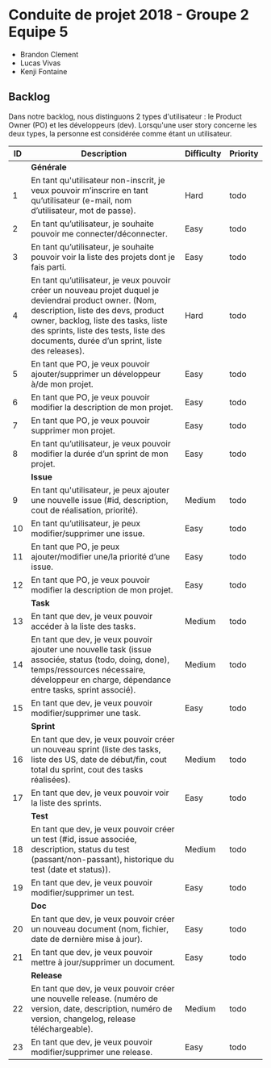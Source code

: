 # Conduite de projet 2018 - Groupe 2 Equipe 5

* Brandon Clement
* Lucas Vivas
* Kenji Fontaine

## Backlog

Dans notre backlog, nous distinguons 2 types d'utilisateur : le Product Owner (PO) et les développeurs (dev). Lorsqu'une user story concerne les deux types, la personne est considérée comme étant un utilisateur.

| ID | Description | Difficulty | Priority |
|----|-------------|------------|----------|
|    | **Générale**|            |          |
|  1 | En tant qu'utilisateur non-inscrit, je veux pouvoir m’inscrire en tant qu’utilisateur (e-mail, nom d’utilisateur, mot de passe).            | Hard | todo |
|  2 | En tant qu’utilisateur, je souhaite pouvoir me connecter/déconnecter. | Easy | todo |
|  3 | En tant qu’utilisateur, je souhaite pouvoir voir la liste des projets dont je fais parti. | Easy | todo |
|  4 | En tant qu’utilisateur, je veux pouvoir créer un nouveau projet duquel je deviendrai product owner. (Nom, description, liste des devs, product owner, backlog, liste des tasks, liste des sprints, liste des tests, liste des documents, durée d’un sprint, liste des releases). | Hard | todo |
|  5 | En tant que PO, je veux pouvoir ajouter/supprimer un développeur à/de mon projet. | Easy | todo |
|  6 | En tant que PO, je veux pouvoir modifier la description de mon projet. | Easy | todo |
|  7 | En tant que PO, je veux pouvoir supprimer mon projet. | Easy | todo |
|  8 | En tant qu’utilisateur, je veux pouvoir modifier la durée d’un sprint de mon projet. | Easy | todo |
|    | **Issue** |	|	|
|  9 | En tant qu'utilisateur, je peux ajouter une nouvelle issue (#id, description, cout de réalisation, priorité). | Medium | todo |
| 10 | En tant qu’utilisateur, je peux modifier/supprimer une issue. | Easy | todo |
| 11 | En tant que PO, je peux ajouter/modifier une/la priorité d’une issue. | Easy | todo |
| 12 | En tant que PO, je veux pouvoir modifier la description de mon projet. | Easy | todo |
|    | **Task** |    |    |
| 13 | En tant que dev, je veux pouvoir accéder à la liste des tasks. | Medium | todo |
| 14 | En tant que dev, je veux pouvoir ajouter une nouvelle task (issue associée, status (todo, doing, done), temps/ressources nécessaire, développeur en charge, dépendance entre tasks, sprint associé). | Medium | todo |
| 15 | En tant que dev, je veux pouvoir modifier/supprimer une task. | Easy | todo |
|    | **Sprint** |    |    |
| 16 | En tant que dev, je veux pouvoir créer un nouveau sprint (liste des tasks, liste des US, date de début/fin, cout total du sprint, cout des tasks réalisées). | Medium | todo |
| 17 | En tant que dev, je veux pouvoir voir la liste des sprints. | Easy | todo |
|    | **Test** |    |    |
| 18 | En tant que dev, je veux pouvoir créer un test (#id, issue associée, description, status du test (passant/non-passant), historique du test (date et status)). | Medium | todo |
| 19 | En tant que dev, je veux pouvoir modifier/supprimer un test. | Easy | todo |
|    | **Doc** |    |    |
| 20 | En tant que dev, je veux pouvoir créer un nouveau document (nom, fichier, date de dernière mise à jour). | Easy | todo |
| 21 | En tant que dev, je veux pouvoir mettre à jour/supprimer un document. | Easy | todo |
|    | **Release** |    |    |
| 22 | En tant que dev, je veux pouvoir créer une nouvelle release. (numéro de version, date, description, numéro de version, changelog, release téléchargeable). | Medium | todo |
| 23 | En tant que dev, je veux pouvoir modifier/supprimer une release. | Easy | todo |
